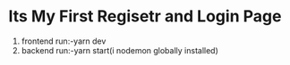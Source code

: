 # Its My First Regisetr and Login Page 

1. frontend  run:-yarn dev
2. backend   run:-yarn start(i nodemon globally installed)